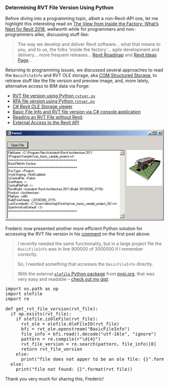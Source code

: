 <head>
<meta http-equiv="Content-Type" content="text/html; charset=utf-8">
<link rel="stylesheet" type="text/css" href="bc.css">
<!--
<script src="run_prettify.js" type="text/javascript"></script>
<script src="https://google-code-prettify.googlecode.com/svn/loader/run_prettify.js" type="text/javascript"></script>
-->
<script src="https://cdn.rawgit.com/google/code-prettify/master/loader/run_prettify.js" type="text/javascript"></script>
</head>

<!---

- read basic file info using python
  http://thebuildingcoder.typepad.com/blog/2008/10/rvt-file-version.html#comment-3378524407

- The View from Inside the Factory: What’s Next for Revit 2018
  http://blogs.autodesk.com/revit/2017/05/18/whats-next-revit-2018
  

Determine RVT version using #Python #RevitAPI @AutodeskRevit #bim #dynamobim @AutodeskForge #ForgeDevCon 

We discussed several approaches to read the <code>BasicFileInfo</code> and RVT OLE storage, aka COM Structured Storage, to retrieve stuff like the file version and preview image, and, more lately, alternative access to BIM data via Forge...

&ndash; 
...

-->

### Determining RVT File Version Using Python

Before diving into a programming topic, albeit a non-Revit-API one, let me highlight this interesting read 
on [The View from Inside the Factory: What’s Next for Revit 2018](http://blogs.autodesk.com/revit/2017/05/18/whats-next-revit-2018),
wellworth while for programmers and non-programmers alike, discussing stuff like:

> The way we develop and deliver Revit software...  what that means to you, and to us, the folks 'inside the factory'...
agile development and delivery... more frequent releases...
[Revit Roadmap](https://forums.autodesk.com/t5/revit-roadmaps/bg-p/307)
and [Revit Ideas Page](https://forums.autodesk.com/t5/revit-ideas/idb-p/302)...

Returning to programming issues, we discussed several approaches to read the `BasicFileInfo` and RVT OLE storage,
aka [COM Structured Storage](https://en.wikipedia.org/wiki/COM_Structured_Storage),
to retrieve stuff like the file version and preview image, and, more lately, alternative access to BIM data via Forge:

- [RVT file version using Python `rvtver.py`](http://thebuildingcoder.typepad.com/blog/2008/10/rvt-file-version.html)
- [RFA file version using Python `rvtver.py`](http://thebuildingcoder.typepad.com/blog/2009/06/rfa-version-grey-commands-family-context-and-rdb-link.html#1)
- [C# Revit OLE Storage viewer](http://thebuildingcoder.typepad.com/blog/2010/06/open-revit-ole-storage.html)
- [Basic File Info and RVT file version via C# console application](http://thebuildingcoder.typepad.com/blog/2013/01/basic-file-info-and-rvt-file-version.html#5)
- [Reading an RVT File without Revit](http://thebuildingcoder.typepad.com/blog/2016/02/reading-an-rvt-file-without-revit.html)
- [External Access to the Revit API](http://thebuildingcoder.typepad.com/blog/2017/05/external-access-to-the-revit-api.html)

<!---
0887_rvt_file_version.htm
1407_read_rvt_without_revit.md
--->

<center>
<img src="img/openrevitolestorage.png" alt="Revit OLE storage" width="567">
</center>

Frederic now presented another more efficient Python solution for accessing the RVT file version in
his [comment](http://thebuildingcoder.typepad.com/blog/2008/10/rvt-file-version.html#comment-3378524407) on the first post above:

> I recently needed the same functionality, but in a large project file the `BasicFileInfo` was in line 900000 of 3000000 if I remember correctly.

> So, I needed something that accesses the `BasicFileInfo` directly.

> With the external [`olefile` Python package](https://pypi.org/project/olefile) from [pypi.org](https://pypi.org), that was very easy and readable &ndash;
[check out my gist](https://gist.github.com/hdm-dt-fb/46aa41f5394ed5e8e7055bc7258d2ff1):

<pre class="prettyprint">
import os.path as op
import olefile
import re

def get_rvt_file_version(rvt_file):
  if op.exists(rvt_file):
    if olefile.isOleFile(rvt_file):
      rvt_ole = olefile.OleFileIO(rvt_file)
      bfi = rvt_ole.openstream("BasicFileInfo")
      file_info = bfi.read().decode("utf-16le", "ignore")
      pattern = re.compile(r"\d{4}")
      rvt_file_version = re.search(pattern, file_info)[0]
      return rvt_file_version
    else:
      print("file does not apper to be an ole file: {}".format(rvt_file))
  else:
    print("file not found: {}".format(rvt_file))
</pre>

Thank you very much for sharing this, Frederic!

